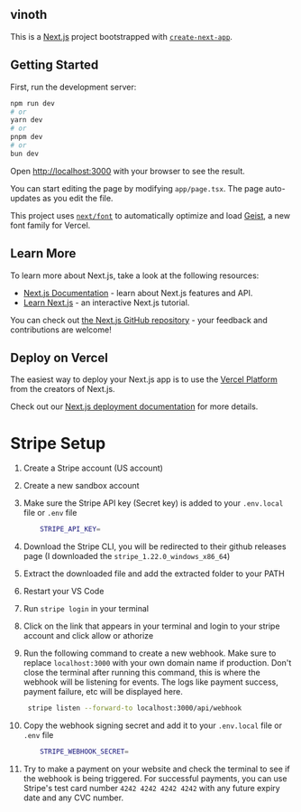 ## vinoth 

This is a [Next.js](https://nextjs.org) project bootstrapped with [`create-next-app`](https://nextjs.org/docs/app/api-reference/cli/create-next-app).

## Getting Started

First, run the development server:

```bash
npm run dev
# or
yarn dev
# or
pnpm dev
# or
bun dev
```

Open [http://localhost:3000](http://localhost:3000) with your browser to see the result.

You can start editing the page by modifying `app/page.tsx`. The page auto-updates as you edit the file.

This project uses [`next/font`](https://nextjs.org/docs/app/building-your-application/optimizing/fonts) to automatically optimize and load [Geist](https://vercel.com/font), a new font family for Vercel.

## Learn More

To learn more about Next.js, take a look at the following resources:

- [Next.js Documentation](https://nextjs.org/docs) - learn about Next.js features and API.
- [Learn Next.js](https://nextjs.org/learn) - an interactive Next.js tutorial.

You can check out [the Next.js GitHub repository](https://github.com/vercel/next.js) - your feedback and contributions are welcome!

## Deploy on Vercel

The easiest way to deploy your Next.js app is to use the [Vercel Platform](https://vercel.com/new?utm_medium=default-template&filter=next.js&utm_source=create-next-app&utm_campaign=create-next-app-readme) from the creators of Next.js.

Check out our [Next.js deployment documentation](https://nextjs.org/docs/app/building-your-application/deploying) for more details.

# Stripe Setup

1. Create a Stripe account (US account)

2. Create a new sandbox account

3. Make sure the Stripe API key (Secret key) is added to your `.env.local` file or `.env` file

   ```bash
       STRIPE_API_KEY=
   ```

4. Download the Stripe CLI, you will be redirected to their github releases page
   (I downloaded the `stripe_1.22.0_windows_x86_64`)

5. Extract the downloaded file and add the extracted folder to your PATH

6. Restart your VS Code

7. Run `stripe login` in your terminal

8. Click on the link that appears in your terminal and login to your stripe account and click allow or athorize

9. Run the following command to create a new webhook. Make sure to replace `localhost:3000` with your own domain name if production. Don't close the terminal after running this command, this is where the webhook will be listening for events. The logs like payment success, payment failure, etc will be displayed here.

   ```bash
    stripe listen --forward-to localhost:3000/api/webhook
   ```

10. Copy the webhook signing secret and add it to your `.env.local` file or `.env` file

    ```bash
        STRIPE_WEBHOOK_SECRET=
    ```

11. Try to make a payment on your website and check the terminal to see if the webhook is being triggered. For successful payments, you can use Stripe's test card number `4242 4242 4242 4242` with any future expiry date and any CVC number.
